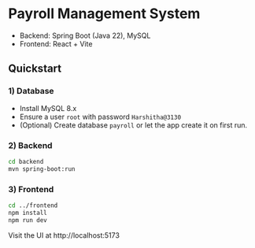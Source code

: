 # Payroll Management System

- Backend: Spring Boot (Java 22), MySQL
- Frontend: React + Vite

## Quickstart

### 1) Database
- Install MySQL 8.x
- Ensure a user `root` with password `Harshitha@3130`
- (Optional) Create database `payroll` or let the app create it on first run.

### 2) Backend
```bash
cd backend
mvn spring-boot:run
```

### 3) Frontend
```bash
cd ../frontend
npm install
npm run dev
```

Visit the UI at http://localhost:5173
